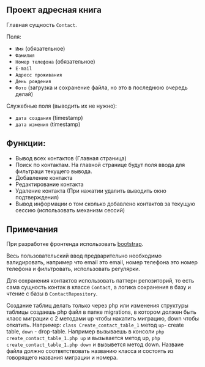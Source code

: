 ## Проект адресная книга

Главная сущность `Contact`.

Поля:
- `Имя` (обязательное)
- `Фамилия`
- `Номер телефона` (обязательное)
- `E-mail`
- `Адресс проживания`
- `День рождения`
- `Фото` (загрузка и сохранение файла, но это в последнюю очередь делай)

Служебные поля (выводить их не нужно):
- `дата создания` (timestamp)
- `дата измения` (timestamp)

## Функции:
- Вывод всех контактов (Главная страница)
- Поиск по контактам. На главной странице будут поля ввода для фильтраци текущего вывода.
- Добавление контакта
- Редактирование контакта 
- Удаление контакта (При нажатии удалить выводить окно подтверждения)
- Вывод информации о том сколько добавлено контактов за текущую сессию (использовать механизм сессий)

## Примечания
При разработке фронтенда использовать [bootstrap](https://getbootstrap.com/).

Весь пользовательский ввод предварительно необходимо валидировать, например что email это email, номер телефона это номер телефона и фильтровать, использовать регулярки.

Для сохранения контактов использовать паттерн репозиторий, то есть сама сущность контак в классе `Contact`, а логика сохранения в базу и чтение с базы в `ContactRepository`.

Создание таблиц делать только через php или изменения структуры таблицы создаешь php файл в папке migrations, в котором должен быть класс миграции с 2 методами up чтобы накатить миграцию, down чтобы откатить. Например: `class Create_contact_table_1` метод `up`- create table, `down` - drop-table. Например вызываешь в консоли `php create_contact_table_1.php up` и вызывается метод up, `php create_contact_table_1.php down` и вызывется метод down. Назваие файла должно соответствовать названию класса и состоять из говорящего названия миграции и номера.
